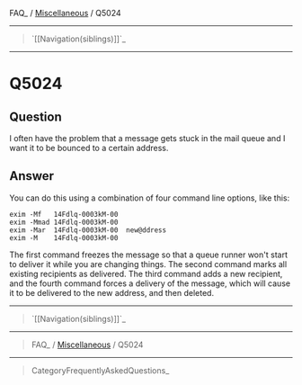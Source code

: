 FAQ\_ / [Miscellaneous](FAQ/Miscellaneous) / Q5024

* * * * *

> \`[[Navigation(siblings)]]\`\_

* * * * *

Q5024
=====

Question
--------

I often have the problem that a message gets stuck in the mail queue and
I want it to be bounced to a certain address.

Answer
------

You can do this using a combination of four command line options, like
this:

    exim -Mf   14Fdlq-0003kM-00
    exim -Mmad 14Fdlq-0003kM-00
    exim -Mar  14Fdlq-0003kM-00  new@ddress
    exim -M    14Fdlq-0003kM-00

The first command freezes the message so that a queue runner won't start
to deliver it while you are changing things. The second command marks
all existing recipients as delivered. The third command adds a new
recipient, and the fourth command forces a delivery of the message,
which will cause it to be delivered to the new address, and then
deleted.

* * * * *

> \`[[Navigation(siblings)]]\`\_

* * * * *

> FAQ\_ / [Miscellaneous](FAQ/Miscellaneous) / Q5024

* * * * *

> CategoryFrequentlyAskedQuestions\_
